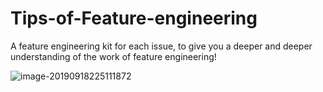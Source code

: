 # Tips-of-Feature-engineering
A feature engineering kit for each issue, to give you a deeper and deeper understanding of the work of feature engineering!


![image-20190918225111872](./asserts/sml-pt-03.png)
